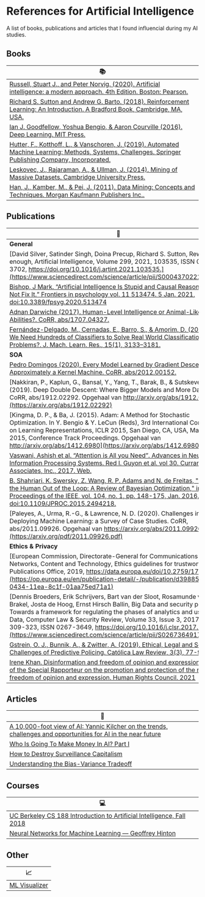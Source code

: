 # References for Artificial Intelligence
A list of books, publications and articles that I found influencial during my AI studies.

## Books
|:books:|
| ------------- |
|[Russell, Stuart J., and Peter Norvig. (2020). Artificial intelligence: a modern approach. 4th Edition. Boston: Pearson.](https://www.pearson.com/us/higher-education/program/Russell-Artificial-Intelligence-A-Modern-Approach-4th-Edition/PGM1263338.html)|
|[Richard S. Sutton and Andrew G. Barto. (2018). Reinforcement Learning: An Introduction. A Bradford Book, Cambridge, MA, USA.](https://dl.acm.org/doi/10.5555/3312046)|
|[Ian J. Goodfellow, Yoshua Bengio, & Aaron Courville (2016). Deep Learning. MIT Press.](https://www.deeplearningbook.org/)|
|[Hutter, F., Kotthoff, L., & Vanschoren, J. (2019). Automated Machine Learning: Methods, Systems, Challenges. Springer Publishing Company, Incorporated.](https://link.springer.com/book/10.1007/978-3-030-05318-5)|
|[Leskovec, J., Rajaraman, A., & Ullman, J. (2014). Mining of Massive Datasets. Cambridge University Press.](http://www.mmds.org/)|
|[Han, J., Kamber, M., & Pei, J. (2011). Data Mining: Concepts and Techniques. Morgan Kaufmann Publishers Inc..](https://www.amazon.com/Data-Mining-Concepts-Techniques-Management/dp/0123814790)|

## Publications
|:page_with_curl:|
| ------------- |
| **General** |
|[David Silver, Satinder Singh, Doina Precup, Richard S. Sutton, Reward is enough, Artificial Intelligence, Volume 299, 2021, 103535, ISSN 0004-3702, https://doi.org/10.1016/j.artint.2021.103535.](https://www.sciencedirect.com/science/article/pii/S0004370221000862)|
|[Bishop, J Mark. “Artificial Intelligence Is Stupid and Causal Reasoning Will Not Fix It.” Frontiers in psychology vol. 11 513474. 5 Jan. 2021, doi:10.3389/fpsyg.2020.513474](https://www.ncbi.nlm.nih.gov/pmc/articles/PMC7874145/)|
|[Adnan Darwiche (2017). Human-Level Intelligence or Animal-Like Abilities?. CoRR, abs/1707.04327.](https://arxiv.org/abs/1707.04327)|
|[Fernández-Delgado, M., Cernadas, E., Barro, S., & Amorim, D. (2014). Do We Need Hundreds of Classifiers to Solve Real World Classification Problems?. J. Mach. Learn. Res., 15(1), 3133–3181.](https://jmlr.org/papers/volume15/delgado14a/delgado14a.pdf)|
|**SOA**|
|[Pedro Domingos (2020). Every Model Learned by Gradient Descent Is Approximately a Kernel Machine. CoRR, abs/2012.00152.](https://arxiv.org/abs/2012.00152)|
|[Nakkiran, P., Kaplun, G., Bansal, Y., Yang, T., Barak, B., & Sutskever, I. (2019). Deep Double Descent: Where Bigger Models and More Data Hurt. CoRR, abs/1912.02292. Opgehaal van http://arxiv.org/abs/1912.02292](https://arxiv.org/abs/1912.02292)|
|[Kingma, D. P., & Ba, J. (2015). Adam: A Method for Stochastic Optimization. In Y. Bengio & Y. LeCun (Reds), 3rd International Conference on Learning Representations, ICLR 2015, San Diego, CA, USA, May 7-9, 2015, Conference Track Proceedings. Opgehaal van http://arxiv.org/abs/1412.6980](https://arxiv.org/abs/1412.6980)|
|[Vaswani, Ashish et al. “Attention is All you Need”. Advances in Neural Information Processing Systems. Red I. Guyon et al. vol 30. Curran Associates, Inc., 2017. Web.](https://arxiv.org/abs/1706.03762)|
|[B. Shahriari, K. Swersky, Z. Wang, R. P. Adams and N. de Freitas, "Taking the Human Out of the Loop: A Review of Bayesian Optimization," in Proceedings of the IEEE, vol. 104, no. 1, pp. 148-175, Jan. 2016, doi:10.1109/JPROC.2015.2494218.](https://ieeexplore.ieee.org/document/7352306)|
|[Paleyes, A., Urma, R.-G., & Lawrence, N. D. (2020). Challenges in Deploying Machine Learning: a Survey of Case Studies. CoRR, abs/2011.09926. Opgehaal van https://arxiv.org/abs/2011.09926](https://arxiv.org/pdf/2011.09926.pdf)|
|**Ethics & Privacy**|
|[European Commission, Directorate-General for Communications Networks, Content and Technology, Ethics guidelines for trustworthy AI, Publications Office, 2019, https://data.europa.eu/doi/10.2759/177365](https://op.europa.eu/en/publication-detail/-/publication/d3988569-0434-11ea-8c1f-01aa75ed71a1)|
|[Dennis Broeders, Erik Schrijvers, Bart van der Sloot, Rosamunde van Brakel, Josta de Hoog, Ernst Hirsch Ballin, Big Data and security policies: Towards a framework for regulating the phases of analytics and use of Big Data, Computer Law & Security Review, Volume 33, Issue 3, 2017, Pages 309-323, ISSN 0267-3649, https://doi.org/10.1016/j.clsr.2017.03.002.](https://www.sciencedirect.com/science/article/pii/S0267364917300675)|
|[Gstrein, O. J., Bunnik, A., & Zwitter, A. (2019). Ethical, Legal and Social Challenges of Predictive Policing. Católica Law Review, 3(3), 77-98.](https://research.rug.nl/en/publications/ethical-legal-and-social-challenges-of-predictive-policing)|
|[Irene Khan. Disinformation and freedom of opinion and expression. Report of the Special Rapporteur on the promotion and protection of the right to freedom of opinion and expression. Human Rights Council. 2021](https://www.ohchr.org/EN/Issues/FreedomOpinion/Pages/Report-on-disinformation.aspx)|

## Articles
|:memo:|
| ------------- |
|[A 10,000-foot view of AI: Yannic Kilcher on the trends, challenges and opportunities for AI in the near future](https://towardsdatascience.com/a-10-000-foot-view-of-ai-b679de6fa526)|
|[Who Is Going To Make Money In AI? Part I](https://towardsdatascience.com/who-is-going-to-make-money-in-ai-part-i-77a2f30b8cef)|
|[How to Destroy Surveillance Capitalism](https://onezero.medium.com/how-to-destroy-surveillance-capitalism-8135e6744d59)|
|[Understanding the Bias-Variance Tradeoff](https://towardsdatascience.com/understanding-the-bias-variance-tradeoff-165e6942b229)|

## Courses
|:computer:|
| ------------- |
|[UC Berkeley CS 188 Introduction to Artificial Intelligence, Fall 2018](https://www.youtube.com/playlist?list=PLsOUugYMBBJENfZ3XAToMsg44W7LeUVhF)|
|[Neural Networks for Machine Learning — Geoffrey Hinton](https://youtube.com/playlist?list=PLoRl3Ht4JOcdU872GhiYWf6jwrk_SNhz9)|

## Other
|:chart_with_upwards_trend:|
| ------------- |
|[ML Visualizer](https://ml-visualizer.herokuapp.com/)|
